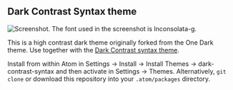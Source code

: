 ## Dark Contrast Syntax theme

![Screenshot. The font used in the screenshot is [Inconsolata-g](http://www.fantascienza.net/leonardo/ar/inconsolatag/inconsolata-g_font.zip).](https://cloud.githubusercontent.com/assets/839577/20062956/cec32efc-a505-11e6-9187-c85da1d7c8bb.png)

This is a high contrast dark theme originally forked from the One Dark theme.  Use together with the [Dark Contrast syntax theme](https://github.com/KonradHoeffner/dark-contrast-syntax).

Install from within Atom in Settings -> Install -> Install Themes -> dark-contrast-syntax and then activate in Settings -> Themes.
Alternatively, `git clone` or download this repository into your `.atom/packages` directory.

